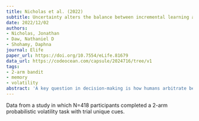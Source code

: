```yaml
---
title: Nicholas et al. (2022)
subtitle: Uncertainty alters the balance between incremental learning and episodic memory
date: 2022/12/02
authors:
- Nicholas, Jonathan
- Daw, Nathaniel D
- Shohamy, Daphna
journal: Elife
paper_url: https://doi.org/10.7554/eLife.81679
data_url: https://codeocean.com/capsule/2024716/tree/v1
tags:
- 2-arm bandit
- memory
- volatility
abstract: 'A key question in decision-making is how humans arbitrate between competing learning and memory systems to maximize reward. We address this question by probing the balance between the effects, on choice, of incremental trial-and-error learning versus episodic memories of individual events. Although a rich literature has studied incremental learning in isolation, the role of episodic memory in decision-making has only recently drawn focus, and little research disentangles their separate contributions. We hypothesized that the brain arbitrates rationally between these two systems, relying on each in circumstances to which it is most suited, as indicated by uncertainty. We tested this hypothesis by directly contrasting contributions of episodic and incremental influence to decisions, while manipulating the relative uncertainty of incremental learning using a well-established manipulation of reward volatility. Across two large, independent samples of young adults, participants traded these influences off rationally, depending more on episodic information when incremental summaries were more uncertain. These results support the proposal that the brain optimizes the balance between different forms of learning and memory according to their relative uncertainties and elucidate the circumstances under which episodic memory informs decisions.'
---
```


Data from a study in which N=418 participants completed a 2-arm probabilistic volatility task with trial unique cues.
